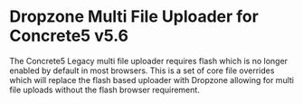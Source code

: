 # Dropzone Multi File Uploader for Concrete5 v5.6

The Concrete5 Legacy multi file uploader requires flash which is no longer enabled by default in most browsers. This is a set of core file overrides which will replace the flash based uploader with Dropzone allowing for multi file uploads without the flash browser requirement. 


